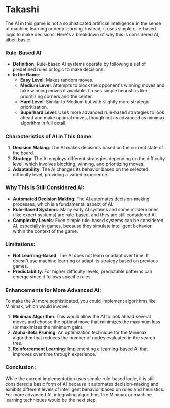 # Takashi

The AI in this game is not a sophisticated artificial intelligence in the sense of machine learning or deep learning. Instead, it uses simple rule-based logic to make decisions. Here's a breakdown of why this is considered AI, albeit basic:

### Rule-Based AI
- **Definition**: Rule-based AI systems operate by following a set of predefined rules or logic to make decisions.
- **In the Game**:
  - **Easy Level**: Makes random moves.
  - **Medium Level**: Attempts to block the opponent's winning moves and take winning moves if available. It uses simple heuristics like prioritizing corners and the center.
  - **Hard Level**: Similar to Medium but with slightly more strategic prioritization.
  - **Superhard Level**: Uses more advanced rule-based strategies to look ahead and make optimal moves, though not as advanced as minimax algorithm in full detail.

### Characteristics of AI in This Game:
1. **Decision Making**: The AI makes decisions based on the current state of the board.
2. **Strategy**: The AI employs different strategies depending on the difficulty level, which involves blocking, winning, and prioritizing moves.
3. **Adaptability**: The AI changes its behavior based on the selected difficulty level, providing a varied experience.

### Why This Is Still Considered AI:
- **Automated Decision Making**: The AI automates decision-making processes, which is a fundamental aspect of AI.
- **Rule-Based Systems**: Many early AI systems and some modern ones (like expert systems) are rule-based, and they are still considered AI.
- **Complexity Levels**: Even simple rule-based systems can be considered AI, especially in games, because they simulate intelligent behavior within the context of the game.

### Limitations:
- **Not Learning-Based**: The AI does not learn or adapt over time. It doesn't use machine learning or adapt its strategy based on previous games.
- **Predictability**: For higher difficulty levels, predictable patterns can emerge since it follows specific rules.

### Enhancements for More Advanced AI:
To make the AI more sophisticated, you could implement algorithms like Minimax, which would involve:
1. **Minimax Algorithm**: This would allow the AI to look ahead several moves and choose the optimal move that minimizes the maximum loss (or maximizes the minimum gain).
2. **Alpha-Beta Pruning**: An optimization technique for the Minimax algorithm that reduces the number of nodes evaluated in the search tree.
3. **Reinforcement Learning**: Implementing a learning-based AI that improves over time through experience.

### Conclusion:
While the current implementation uses simple rule-based logic, it is still considered a basic form of AI because it automates decision-making and exhibits different levels of intelligent behavior based on rules and heuristics. For more advanced AI, integrating algorithms like Minimax or machine learning techniques would be the next step.
